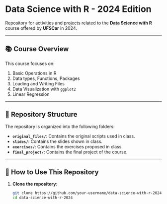 # Data Science with R - 2024 Edition

Repository for activities and projects related to the **Data Science with R** course offered by **UFSCar** in 2024.

---

## 📚 Course Overview

This course focuses on:
1. Basic Operations in R
2. Data types, Functions, Packages
3. Loading and Writing Files
4. Data Visualization with `ggplot2`
5. Linear Regression

---

## 📁 Repository Structure

The repository is organized into the following folders:

- **`original_files/`**: Contains the original scripts used in class.
- **`slides/`**: Contains the slides shown in class.
- **`exercises/`**: Contains the exercises proposed in class.
- **`final_project/`**: Contains the final project of the course.

---

## 🚀 How to Use This Repository

1. **Clone the repository**:
   ```bash
   git clone https://github.com/your-username/data-science-with-r-2024.git
   cd data-science-with-r-2024
